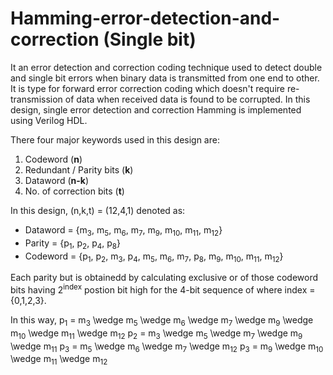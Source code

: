 # Hamming-error-detection-and-correction (Single bit)
It an error detection and correction coding technique used to detect double and single bit errors when binary data is transmitted from one end to other. It is type for forward error correction coding which doesn't require re-transmission of data when received data is found to be corrupted. In this design, single error detection and correction Hamming is implemented using Verilog HDL.

There four major keywords used in this design are:
1. Codeword (**n**)
2. Redundant / Parity bits (**k**)
3. Dataword (**n-k**)
4. No. of correction bits (**t**)

In this design, (n,k,t) = (12,4,1) denoted as:
* Dataword = {m<sub>3</sub>, m<sub>5</sub>, m<sub>6</sub>, m<sub>7</sub>, m<sub>9</sub>, m<sub>10</sub>, m<sub>11</sub>, m<sub>12</sub>}
* Parity = {p<sub>1</sub>, p<sub>2</sub>, p<sub>4</sub>, p<sub>8</sub>}
* Codeword = {p<sub>1</sub>, p<sub>2</sub>, m<sub>3</sub>, p<sub>4</sub>, m<sub>5</sub>, m<sub>6</sub>, m<sub>7</sub>, p<sub>8</sub>, m<sub>9</sub>, m<sub>10</sub>, m<sub>11</sub>, m<sub>12</sub>}

Each parity but is obtainedd by calculating exclusive or of those codeword bits having 2<sup>index</sup> postion bit high for the 4-bit sequence of where index = {0,1,2,3}.

In this way, 
p<sub>1</sub> =  m<sub>3</sub> \wedge m<sub>5</sub> \wedge m<sub>6</sub> \wedge m<sub>7</sub> \wedge  m<sub>9</sub>  \wedge m<sub>10</sub>  \wedge m<sub>11</sub>  \wedge m<sub>12</sub>
p<sub>2</sub> =  m<sub>3</sub> \wedge m<sub>5</sub> \wedge m<sub>7</sub> \wedge  m<sub>9</sub>  \wedge m<sub>11</sub>
p<sub>3</sub> = m<sub>5</sub> \wedge m<sub>6</sub> \wedge m<sub>7</sub> \wedge m<sub>12</sub>
p<sub>3</sub> = m<sub>9</sub>  \wedge m<sub>10</sub>  \wedge m<sub>11</sub>  \wedge m<sub>12</sub>
